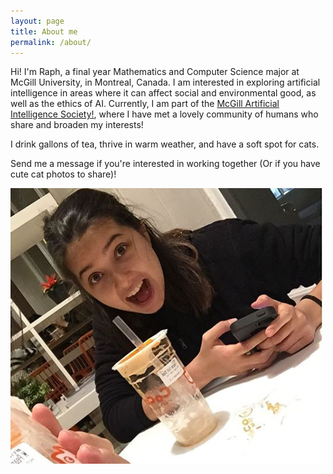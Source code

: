 ```yaml
---
layout: page
title: About me
permalink: /about/
---
```

Hi! I'm Raph, a final year Mathematics and Computer Science major at McGill University, in Montreal, Canada.
I am interested in exploring artificial intelligence in areas where it can affect social and environmental good, as well as the ethics of AI. Currently, I am part of the [McGill Artificial Intelligence Society!](http://mcgillai.com), where I have met a lovely community of humans who share and broaden my interests!

I drink gallons of tea, thrive in warm weather, and have a soft spot for cats.

Send me a message if you're interested in working together (Or if you have cute cat photos to share)!

![about_photo](/assets/img/raph_about.PNG)
